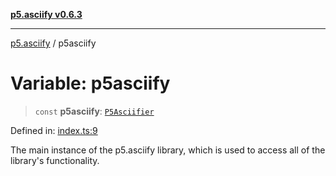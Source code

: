 [**p5.asciify v0.6.3**](../README.md)

***

[p5.asciify](../globals.md) / p5asciify

# Variable: p5asciify

> `const` **p5asciify**: [`P5Asciifier`](../classes/P5Asciifier.md)

Defined in: [index.ts:9](https://github.com/humanbydefinition/p5-asciify/blob/962e73d5322ad3ee9e39152d22240240aa4f883f/src/lib/index.ts#L9)

The main instance of the p5.asciify library, which is used to access all of the library's functionality.

